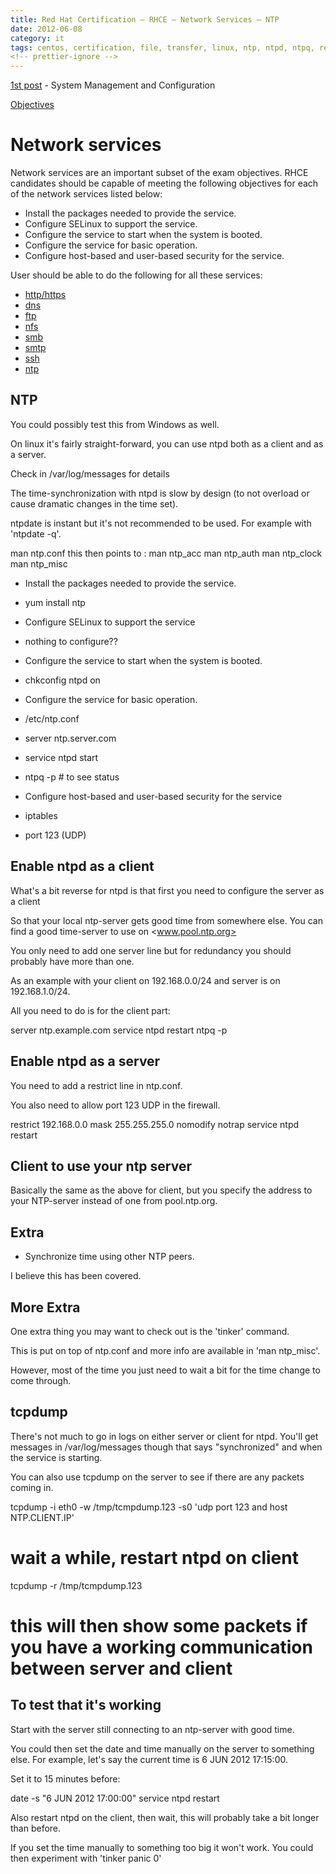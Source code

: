 ```yaml
---
title: Red Hat Certification – RHCE – Network Services – NTP
date: 2012-06-08
category: it
tags: centos, certification, file, transfer, linux, ntp, ntpd, ntpq, red, hat, rhce, studying, synchronization, tcpdump, time, time, sync, time, synchronizatino
<!-- prettier-ignore -->
---
```


[1st post](https://www.guldmyr.com/red-hat-certification-rhce-system-configuration-and-management-2/ "1st post")
\- System Management and Configuration

[Objectives](https://www.redhat.com/training/courses/ex300/examobjective "on redhat.com")

# Network services

Network services are an important subset of the exam objectives. RHCE candidates
should be capable of meeting the following objectives for each of the network
services listed below:

- Install the packages needed to provide the service.
- Configure SELinux to support the service.
- Configure the service to start when the system is booted.
- Configure the service for basic operation.
- Configure host-based and user-based security for the service.

User should be able to do the following for all these services:

- [http/https](https://guldmyr.com/red-hat-certification-rhce-network-services-httpd)
- [dns](https://guldmyr.com/red-hat-certification-rhce-network-services-dns)
- [ftp](https://www.guldmyr.com/red-hat-certification-rhce-network-services-ftp)
- [nfs](https://www.guldmyr.com/red-hat-certification-rhce-network-services-nfs/)
- [smb](https://www.guldmyr.com/red-hat-certification-rhce-network-services-smb/)
- [smtp](https://www.guldmyr.com/red-hat-certification-rhce-network-services-e-mail/)
- [ssh](https://www.guldmyr.com/red-hat-certification-rhce-network-services-ssh/)
- [ntp](https://www.guldmyr.com/red-hat-certification-rhce-network-services-ntp/)

## NTP

You could possibly test this from Windows as well.

On linux it's fairly straight-forward, you can use ntpd both as a client and as
a server.

Check in /var/log/messages for details

The time-synchronization with ntpd is slow by design (to not overload or cause
dramatic changes in the time set).

ntpdate is instant but it's not recommended to be used. For example with
'ntpdate -q'.

man ntp.conf this then points to : man ntp_acc man ntp_auth man ntp_clock man
ntp_misc

- Install the packages needed to provide the service.

- yum install ntp

- Configure SELinux to support the service

- nothing to configure??

- Configure the service to start when the system is booted.

- chkconfig ntpd on

- Configure the service for basic operation.

- /etc/ntp.conf

- server ntp.server.com

- service ntpd start
- ntpq -p # to see status

- Configure host-based and user-based security for the service

- iptables

- port 123 (UDP)

## Enable ntpd as a client

What's a bit reverse for ntpd is that first you need to configure the server as
a client

So that your local ntp-server gets good time from somewhere else. You can find a
good time-server to use on <www.pool.ntp.org>

You only need to add one server line but for redundancy you should probably have
more than one.

As an example with your client on 192.168.0.0/24 and server is on
192.168.1.0/24.

All you need to do is for the client part:

server ntp.example.com service ntpd restart ntpq -p

## Enable ntpd as a server

You need to add a restrict line in ntp.conf.

You also need to allow port 123 UDP in the firewall.

restrict 192.168.0.0 mask 255.255.255.0 nomodify notrap service ntpd restart

## Client to use your ntp server

Basically the same as the above for client, but you specify the address to your
NTP-server instead of one from pool.ntp.org.

## Extra

- Synchronize time using other NTP peers.

I believe this has been covered.

## More Extra

One extra thing you may want to check out is the 'tinker' command.

This is put on top of ntp.conf and more info are available in 'man ntp_misc'.

However, most of the time you just need to wait a bit for the time change to
come through.

## tcpdump

There's not much to go in logs on either server or client for ntpd. You'll get
messages in /var/log/messages though that says "synchronized" and when the
service is starting.

You can also use tcpdump on the server to see if there are any packets coming
in.

tcpdump -i eth0 -w /tmp/tcmpdump.123 -s0 'udp port 123 and host NTP.CLIENT.IP'

# wait a while, restart ntpd on client

tcpdump -r /tmp/tcmpdump.123

# this will then show some packets if you have a working communication between server and client

## To test that it's working

Start with the server still connecting to an ntp-server with good time.

You could then set the date and time manually on the server to something else.
For example, let's say the current time is 6 JUN 2012 17:15:00.

Set it to 15 minutes before:

date -s "6 JUN 2012 17:00:00" service ntpd restart

Also restart ntpd on the client, then wait, this will probably take a bit longer
than before.

If you set the time manually to something too big it won't work. You could then
experiment with 'tinker panic 0'
